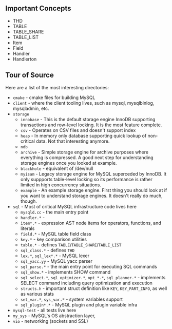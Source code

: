 
## Important Concepts

* THD
* TABLE
* TABLE_SHARE
* TABLE_LIST
* Item
* Field
* Handler
* Handlerton

## Tour of Source

Here are a list of the most interesting directories:

* `cmake` - cmake files for building MySQL
* `client` - where the client tooling lives, such as mysql, mysqlbinlog, mysqladmin, etc. 
* `storage`
  * `innobase` - This is the default storage engine InnoDB supporting transactions and row-level locking. It is the most feature complete.
  * `csv` - Operates on CSV files and doesn't support index
  * `heap` - In memory only database supporting quick lookup of non-critical data. Not that interesting anymore.
  * `ndb`
  * `archive` - Simple storage engine for archive purposes where everything is compressed. A good next step for understanding storage engines once you looked at example.
  * `blackhole` - equivalent of /dev/null
  * `myisam` - Legacy storage engine for MySQL superceded by InnoDB. It only suppports table-level locking so its performance is rather limited in high concurrency situations.
  * `example` - An example storage engine. First thing you should look at if you want to understand storage engines. It doesn't really do much, though.
* `sql` - Most of critical MySQL infrastructure code lives here
  * `mysqld.cc` - the main entry point
  * `handler.*` - 
  * `item*.*` - expression AST node items for operators, functions, and literals
  * `field.*` - MySQL table field class
  * `key.*` - key comparison utilities
  * `table.*` - defines `TABLE`/`TABLE_SHARE`/`TABLE_LIST`
  * `sql_class.*` - defines `THD`
  * `lex.*`, `sql_lex*.*` - MySQL lexer
  * `sql_yacc.yy` - MySQL yacc parser
  *  `sql_parse.*` - the main entry point for executing SQL commands
  * `sql_show.*` - implements SHOW command
  * `sql_select.*`, `sql_optimizer.*`, `opt_*.*`, `sql_planner.*` - implements SELECT command including query optimization and execution
  * `structs.h` - important struct definition like `KEY`, `KEY_PART_INFO`, as well as various stats
  * `set_var.*`, `sys_var.*` - system variables support
  * `sql_plugin*.*` - MySQL plugin and plugin variable infra 
* `mysql-test` - all tests live here
* `my_sys` - MySQL's OS abstraction layer, 
* `vio` - networking (sockets and SSL)

